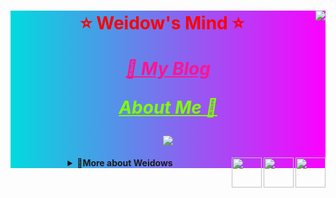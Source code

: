 <!--
 * @Author: Weidows
 * @Date: 2020-07-27 10:28:29
 * @LastEditors: Weidows
 * @LastEditTime: 2021-02-16 01:23:31
 * @FilePath: \Weidows\README.md
 * 这个markdown是显示在github-profile界面上的
-->

<div align="center" style="background-color: #00dbde;background-image: linear-gradient(90deg, #00dbde 0%, #fc00ff 100%);">

  <!-- 常用语言 -->
  <!-- <img src="https://github-readme-stats.vercel.app/api/top-langs/?username=Weidows&langs_count=8&theme=tokyonight&layout=compact" /> -->

  <!-- 评级 -->
  <img align="right" src="https://github-readme-stats.vercel.app/api?username=Weidows&show_icons=true&theme=synthwave" />

  <!-- Website badge -->
  <!-- <p align="center">
  <a href="https://www.anandmainali.com.np" target="_blank"><img alt="Website" src="https://img.shields.io/badge/Website-www.anandmainali.com.np-blue?style=flat&logo=google-chrome"></a>
  </p> -->



  <h1 style="color:red;">

  ⭐️ Weidow's Mind ⭐️

  <a href="https://weidows.github.io" target="_blank" style="color:deeppink;">_🚀 My Blog_</a>

  <a href="https://weidows.github.io/tags/about" target="_blank" style="color:chartreuse;">_About Me 💩_</a>

  <!-- 访问计数 -->
  <img src="https://profile-counter.glitch.me/{Weidows}/count.svg" />

  </h1>

  <details>
    <summary>
      <img align="right" width="48px" src="https://cdn.jsdelivr.net/gh/Weidows/Images/img/Avatar/tudoulei.png" />
      <img align="right" width="48px" src="https://cdn.jsdelivr.net/gh/Weidows/Images/img/Avatar/tudoulei.png" />
      <img align="right" width="48px" src="https://cdn.jsdelivr.net/gh/Weidows/Images/img/Avatar/tudoulei.png" />
      <b>🎉More about Weidows</b>
    </summary>

  <!-- 语言列表 -->
  <!-- <h3 align="center">Languages</h3> -->
  <!-- <p align="center">
      <img
        alt="Go"
        src="https://img.shields.io/badge/-Go-00ADD8?style=for-the-badge&logo=Go&logoColor=fff"
      />
      <img
        alt="Kotlin"
        src="https://img.shields.io/badge/-Kotlin-0095D5?style=for-the-badge&logo=Kotlin&logoColor=fff"
      />
      <img
        alt="Java"
        src="https://img.shields.io/badge/-Java-007396?style=for-the-badge&logo=Java&logoColor=fff"
      />
      <img
        alt="TypeScript"
        src="https://img.shields.io/badge/-TypeScript-007ACC?style=for-the-badge&logo=TypeScript&logoColor=fff"
      />
      <img
        alt="Rust"
        src="https://img.shields.io/badge/-Rust-000?style=for-the-badge&logo=Rust&logoColor=fff"
      />
      <img
        alt="Python"
        src="https://img.shields.io/badge/-Python-3776AB?style=for-the-badge&logo=Python&logoColor=fff"
      />
      <img
        alt="C++"
        src="https://img.shields.io/badge/-C++-00599C?style=for-the-badge&logo=C%2B%2B&logoColor=fff"
      />
      <img
        alt="GNU Bash"
        src="https://img.shields.io/badge/-GNU%20Bash-4EAA25?style=for-the-badge&logo=GNU%20Bash&logoColor=fff"
      />
      <img
        alt="Dart"
        src="https://img.shields.io/badge/-Dart-0175C2?style=for-the-badge&logo=Dart&logoColor=fff"
      />
    </p> -->

  - 暂无数据.
  </details>

</div>
